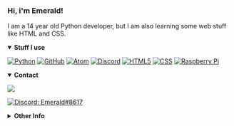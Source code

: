 ### Hi, i'm Emerald!
I am a 14 year old Python developer, but I am also learning some web stuff like HTML and CSS.

<details open>
<summary><b>Stuff I use</b></summary>
<p>
  
[![Python](https://img.shields.io/badge/Python-3776AB?style=for-the-badge&logo=python&logoColor=white)]()
[![GitHub](https://img.shields.io/badge/GitHub-181717?style=for-the-badge&logo=GitHub&logoColor=white)]()
[![Atom](https://img.shields.io/badge/Atom-66595C?style=for-the-badge&logo=Atom&logoColor=white)]()
[![Discord](https://img.shields.io/badge/Discord-7289DA?style=for-the-badge&logo=Discord&logoColor=white)]() 
[![HTML5](https://img.shields.io/badge/HTML5-E34F26?style=for-the-badge&logo=html5&logoColor=white)]()
[![CSS](https://img.shields.io/badge/CSS-1572B6?style=for-the-badge&logo=css3&logoColor=white)]() 
[![Raspberry Pi](https://img.shields.io/badge/Raspberry%20Pi-C51A4A?style=for-the-badge&logo=Raspberry%20Pi&logoColor=white)]()

</p>
</details>


<details open>
<summary><b>Contact</b></summary>
<p>
<a href="https://github.com/emerald73" target="_blank">
  <img src="https://img.shields.io/badge/GITHUB-181717?style=for-the-badge&logo=github" />
</a>
  
[![Discord: Emerald#8617](https://img.shields.io/badge/Discord-7289DA?style=for-the-badge&logo=Discord&logoColor=white)]() 

</p>
</details>
<details closed>
  
<summary><b>Other Info</b></summary>
[![Github stats](https://github-readme-stats.vercel.app/api?username=emerald73&count_private=true&show_icons=true&theme=dark)]()
[![Top Langs](https://github-readme-stats.vercel.app/api/top-langs/?username=emerald73&theme=dark&count_private=true)]()
![README views](https://api.ghprofile.me/view?username=emerald73&style=for-the-badge&color=green)
</details>

